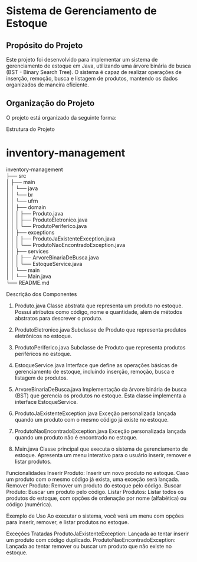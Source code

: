 # Sistema de Gerenciamento de Estoque

## Propósito do Projeto

Este projeto foi desenvolvido para implementar um sistema de gerenciamento de estoque em Java, utilizando uma árvore binária de busca (BST - Binary Search Tree). O sistema é capaz de realizar operações de inserção, remoção, busca e listagem de produtos, mantendo os dados organizados de maneira eficiente.

## Organização do Projeto

O projeto está organizado da seguinte forma:



Estrutura do Projeto
# inventory-management

inventory-management\
├── src\
│   ├── main\
│   │   └── java\
│   │       └── br\
│   │           └── ufrn\
│   │               ├── domain\
│   │               │   ├── Produto.java\
│   │               │   ├── ProdutoEletronico.java\
│   │               │   └── ProdutoPeriferico.java\
│   │               ├── exceptions\
│   │               │   ├── ProdutoJaExistenteException.java\
│   │               │   └── ProdutoNaoEncontradoException.java\
│   │               ├── services\
│   │               │   ├── ArvoreBinariaDeBusca.java\
│   │               │   └── EstoqueService.java\
│   │               └── main\
│   │                   └── Main.java\
└── README.md




Descrição dos Componentes
1. Produto.java
Classe abstrata que representa um produto no estoque. Possui atributos como código, nome e quantidade, além de métodos abstratos para descrever o produto.

2. ProdutoEletronico.java
Subclasse de Produto que representa produtos eletrônicos no estoque.

3. ProdutoPeriferico.java
Subclasse de Produto que representa produtos periféricos no estoque.

4. EstoqueService.java
Interface que define as operações básicas de gerenciamento de estoque, incluindo inserção, remoção, busca e listagem de produtos.

5. ArvoreBinariaDeBusca.java
Implementação da árvore binária de busca (BST) que gerencia os produtos no estoque. Esta classe implementa a interface EstoqueService.

6. ProdutoJaExistenteException.java
Exceção personalizada lançada quando um produto com o mesmo código já existe no estoque.

7. ProdutoNaoEncontradoException.java
Exceção personalizada lançada quando um produto não é encontrado no estoque.

8. Main.java
Classe principal que executa o sistema de gerenciamento de estoque. Apresenta um menu interativo para o usuário inserir, remover e listar produtos.

Funcionalidades
Inserir Produto: Inserir um novo produto no estoque. Caso um produto com o mesmo código já exista, uma exceção será lançada.
Remover Produto: Remover um produto do estoque pelo código.
Buscar Produto: Buscar um produto pelo código.
Listar Produtos: Listar todos os produtos do estoque, com opções de ordenação por nome (alfabética) ou código (numérica).

Exemplo de Uso
Ao executar o sistema, você verá um menu com opções para inserir, remover, e listar produtos no estoque.

Exceções Tratadas
ProdutoJaExistenteException: Lançada ao tentar inserir um produto com código duplicado.
ProdutoNaoEncontradoException: Lançada ao tentar remover ou buscar um produto que não existe no estoque.
